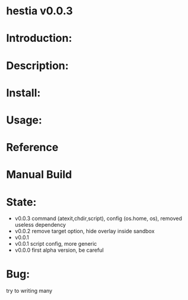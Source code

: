 hestia v0.0.3
=============
Introduction:
=============

Description:
============

Install:
========

Usage:
======

Reference
=========

Manual Build
============

State:
======
* v0.0.3 command (atexit,chdir,script), config (os.home, os), removed useless dependency
* v0.0.2 remove target option, hide overlay inside sandbox
* v0.0.1 
* v0.0.1 script config, more generic
* v0.0.0 first alpha version, be careful

Bug:
====
try to writing many


